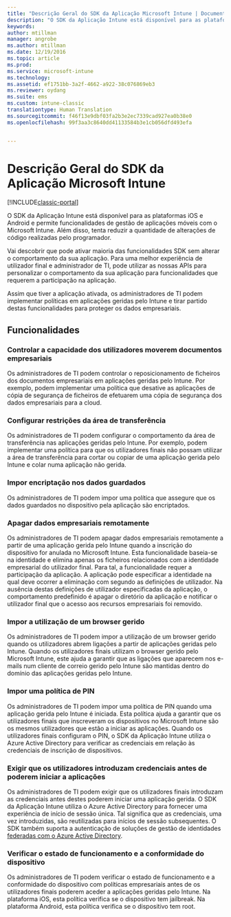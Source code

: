 ```yaml
---
title: "Descrição Geral do SDK da Aplicação Microsoft Intune | Documentos da Microsoft"
description: "O SDK da Aplicação Intune está disponível para as plataformas iOS e Android e permite funcionalidades de gestão de aplicações móveis com o Microsoft Intune."
keywords: 
author: mtillman
manager: angrobe
ms.author: mtillman
ms.date: 12/19/2016
ms.topic: article
ms.prod: 
ms.service: microsoft-intune
ms.technology: 
ms.assetid: ef1751bb-3a2f-4662-a922-38c076869eb3
ms.reviewer: oydang
ms.suite: ems
ms.custom: intune-classic
translationtype: Human Translation
ms.sourcegitcommit: f46f13e9dbf03fa2b3e2ec7339cad927ea0b38e0
ms.openlocfilehash: 99f3aa3c8640dd41133584b3e1cb056dfd493efa


---
```


# <a name="overview-of-the-microsoft-intune-app-sdk"></a>Descrição Geral do SDK da Aplicação Microsoft Intune

[!INCLUDE[classic-portal](../includes/classic-portal.md)]

O SDK da Aplicação Intune está disponível para as plataformas iOS e Android e permite funcionalidades de gestão de aplicações móveis com o Microsoft Intune. Além disso, tenta reduzir a quantidade de alterações de código realizadas pelo programador.

Vai descobrir que pode ativar maioria das funcionalidades SDK sem alterar o comportamento da sua aplicação. Para uma melhor experiência de utilizador final e administrador de TI, pode utilizar as nossas APIs para personalizar o comportamento da sua aplicação para funcionalidades que requerem a participação na aplicação.

Assim que tiver a aplicação ativada, os administradores de TI podem implementar políticas em aplicações geridas pelo Intune e tirar partido destas funcionalidades para proteger os dados empresariais.

## <a name="features"></a>Funcionalidades
### <a name="control-users-ability-to-move-corporate-documents"></a>Controlar a capacidade dos utilizadores moverem documentos empresariais
Os administradores de TI podem controlar o reposicionamento de ficheiros dos documentos empresariais em aplicações geridas pelo Intune. Por exemplo, podem implementar uma política que desative as aplicações de cópia de segurança de ficheiros de efetuarem uma cópia de segurança dos dados empresariais para a cloud.  

### <a name="configure-clipboard-restrictions"></a>Configurar restrições da área de transferência
Os administradores de TI podem configurar o comportamento da área de transferência nas aplicações geridas pelo Intune. Por exemplo, podem implementar uma política para que os utilizadores finais não possam utilizar a área de transferência para cortar ou copiar de uma aplicação gerida pelo Intune e colar numa aplicação não gerida.

### <a name="enforce-encryption-on-saved-data"></a>Impor encriptação nos dados guardados
Os administradores de TI podem impor uma política que assegure que os dados guardados no dispositivo pela aplicação são encriptados.

### <a name="remotely-wipe-corporate-data"></a>Apagar dados empresariais remotamente
Os administradores de TI podem apagar dados empresariais remotamente a partir de uma aplicação gerida pelo Intune quando a inscrição do dispositivo for anulada no Microsoft Intune. Esta funcionalidade baseia-se na identidade e elimina apenas os ficheiros relacionados com a identidade empresarial do utilizador final. Para tal, a funcionalidade requer a participação da aplicação. A aplicação pode especificar a identidade na qual deve ocorrer a eliminação com segundo as definições de utilizador. Na ausência destas definições de utilizador especificadas da aplicação, o comportamento predefinido é apagar o diretório da aplicação e notificar o utilizador final que o acesso aos recursos empresariais foi removido.

### <a name="enforce-the-use-of-a-managed-browser"></a>Impor a utilização de um browser gerido
Os administradores de TI podem impor a utilização de um browser gerido quando os utilizadores abrem ligações a partir de aplicações geridas pelo Intune. Quando os utilizadores finais utilizam o browser gerido pelo Microsoft Intune, este ajuda a garantir que as ligações que aparecem nos e-mails num cliente de correio gerido pelo Intune são mantidas dentro do domínio das aplicações geridas pelo Intune.

### <a name="enforce-a-pin-policy"></a>Impor uma política de PIN
Os administradores de TI podem impor uma política de PIN quando uma aplicação gerida pelo Intune é iniciada. Esta política ajuda a garantir que os utilizadores finais que inscreveram os dispositivos no Microsoft Intune são os mesmos utilizadores que estão a iniciar as aplicações. Quando os utilizadores finais configuram o PIN, o SDK da Aplicação Intune utiliza o Azure Active Directory para verificar as credenciais em relação às credenciais de inscrição de dispositivos.

### <a name="require-users-to-enter-credentials-before-they-can-start-apps"></a>Exigir que os utilizadores introduzam credenciais antes de poderem iniciar a aplicações
Os administradores de TI podem exigir que os utilizadores finais introduzam as credenciais antes destes poderem iniciar uma aplicação gerida. O SDK da Aplicação Intune utiliza o Azure Active Directory para fornecer uma experiência de início de sessão única. Tal significa que as credenciais, uma vez introduzidas, são reutilizadas para inícios de sessão subsequentes. O SDK também suporta a autenticação de soluções de gestão de identidades [federadas com o Azure Active Directory](/active-directory/active-directory-aadconnect-federation-compatibility).

### <a name="check-device-health-and-compliance"></a>Verificar o estado de funcionamento e a conformidade do dispositivo
Os administradores de TI podem verificar o estado de funcionamento e a conformidade do dispositivo com políticas empresariais antes de os utilizadores finais poderem aceder a aplicações geridas pelo Intune. Na plataforma iOS, esta política verifica se o dispositivo tem jailbreak. Na plataforma Android, esta política verifica se o dispositivo tem root.  



<!--HONumber=Dec16_HO3-->


